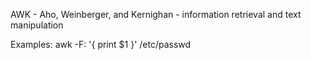 AWK - Aho, Weinberger, and Kernighan -  information retrieval and text manipulation

Examples: awk -F: '{ print $1 }' /etc/passwd
